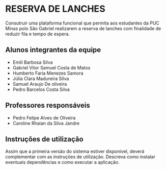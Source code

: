 # RESERVA DE LANCHES

Consutruir uma plataforma funcional que permita aos estudantes da PUC Minas polo São Gabriel realizarem a reserva de lanches com finalidade de reduzir fila e tempo de espera.

## Alunos integrantes da equipe

* Emili Barbosa Silva
* Gabriel Vitor Samuel Costa de Matos
* Humberto Faria Menezes Samora
* Júlia Clara Madureira Silva
* Samuel Araujo De oliveira
* Pedro Barcelos Costa Silva

## Professores responsáveis

* Pedro Felipe Alves de Oliveira
* Caroline Rhaian da Silva Jandre

## Instruções de utilização

Assim que a primeira versão do sistema estiver disponível, deverá complementar com as instruções de utilização. Descreva como instalar eventuais dependências e como executar a aplicação.
